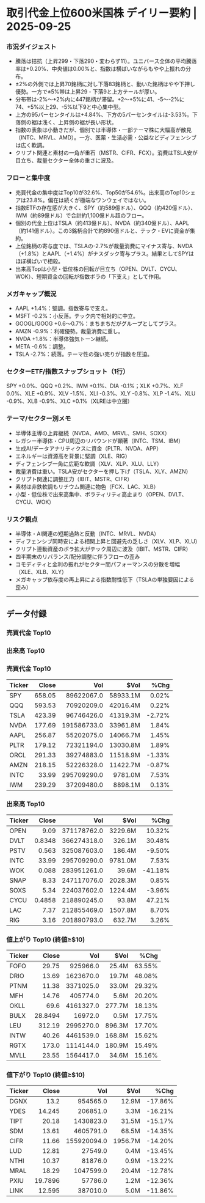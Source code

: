 # 取引代金上位600米国株 デイリー要約 | 2025-09-25

### 市況ダイジェスト
- 騰落は拮抗（上昇299・下落290・変わらず11）。ユニバース全体の平均騰落率は+0.20%、中央値は0.00%と、指数は横ばいながらもやや上振れの分布。
- ±2%の外側では上昇70銘柄に対し下落83銘柄と、動いた銘柄はやや下押し優勢。一方で±5%帯は上昇29・下落9と上方テールが厚い。
- 分布帯は-2%〜+2%内に447銘柄が滞留。+2〜+5%に41、-5〜-2%に74、+5%以上29、-5%以下9と中心集中型。
- 上方の95パーセンタイルは+4.84%、下方の5パーセンタイルは-3.53%。下落側の裾は浅く、上昇側の裾が長い形状。
- 指数の表象は小動きだが、個別では半導体・一部テーマ株に大幅高が散見（INTC、MRVL、AMD）。一方、医薬・生活必需・公益などディフェンシブは広く軟調。
- クリプト関連と素材の一角が重石（MSTR、CIFR、FCX）。消費はTSLA安が目立ち、裁量セクター全体の重さに波及。

### フローと集中度
- 売買代金の集中度はTop10が32.6%、Top50が54.6%。出来高のTop10シェアは23.8%。偏在は続くが極端なワンウェイではない。
- 指数ETFの存在感が大きく、SPY（約589億ドル）、QQQ（約420億ドル）、IWM（約89億ドル）で合計約1,100億ドル超のフロー。
- 個別の代金上位はTSLA（約413億ドル）、NVDA（約340億ドル）、AAPL（約141億ドル）。この3銘柄合計で約890億ドルと、テック・EVに資金が集約。
- 上位銘柄の寄与度では、TSLAの-2.7%が裁量消費にマイナス寄与、NVDA（+1.8%）とAAPL（+1.4%）がナスダック寄与プラス。結果としてSPYはほぼ横ばいで相殺。
- 出来高Topは小型・低位株の回転が目立ち（OPEN、DVLT、CYCU、WOK）、短期資金の回転が指数ボラの「下支え」として作用。

### メガキャップ概況
- AAPL +1.4%：堅調。指数寄与で支え。
- MSFT -0.2%：小反落。テック内で相対的に中立。
- GOOGL/GOOG +0.6〜0.7%：まちまちだがグループとしてプラス。
- AMZN -0.9%：利確優勢。裁量消費に重し。
- NVDA +1.8%：半導体強気トーン継続。
- META -0.6%：調整。
- TSLA -2.7%：続落。テーマ性の強い売りが指数を圧迫。

### セクターETF/指数スナップショット（1行）
SPY +0.0%、QQQ +0.2%、IWM +0.1%、DIA -0.1%；XLK +0.7%、XLF 0.0%、XLE +0.9%、XLV -1.5%、XLI -0.3%、XLY -0.8%、XLP -1.4%、XLU -0.9%、XLB -0.9%、XLC +0.1%（XLREは中立圏）

### テーマ/セクター別メモ
- 半導体主導の上昇継続（NVDA、AMD、MRVL、SMH、SOXX）
- レガシー半導体・CPU周辺のリバウンドが顕著（INTC、TSM、IBM）
- 生成AI/データアナリティクスに資金（PLTR、NVDA、APP）
- エネルギーは資源高を背景に堅調（XLE、RIG）
- ディフェンシブ一角に広範な軟調（XLV、XLP、XLU、LLY）
- 裁量消費は重い。TSLA安がセクターを押し下げ（TSLA、XLY、AMZN）
- クリプト関連に調整圧力（IBIT、MSTR、CIFR）
- 素材は非鉄軟調もリチウム関連に物色（FCX、LAC、XLB）
- 小型・低位株で出来高集中、ボラティリティ高止まり（OPEN、DVLT、CYCU、WOK）

### リスク観点
- 半導体・AI関連の短期過熱と反動（INTC、MRVL、NVDA）
- ディフェンシブ同時安による相関上昇と回避先の乏しさ（XLV、XLP、XLU）
- クリプト連動資産のボラ拡大がテック周辺に波及（IBIT、MSTR、CIFR）
- 四半期末のリバランス/配分調整に伴うフローの歪み
- コモディティと金利の振れがセクター間パフォーマンスの分散を増幅（XLE、XLB、XLY）
- メガキャップ依存度の再上昇による指数耐性低下（TSLAの単独要因による歪み）

---

## データ付録

### 売買代金 Top10
### 出来高 Top10

### 売買代金 Top10
| Ticker | Close | Vol | $Vol | %Chg |
|---|---:|---:|---:|---:|
| SPY | 658.05 | 89622067.0 | 58933.1M | 0.02% |
| QQQ | 593.53 | 70920209.0 | 42016.4M | 0.22% |
| TSLA | 423.39 | 96746426.0 | 41319.3M | -2.72% |
| NVDA | 177.69 | 191586733.0 | 33961.8M | 1.84% |
| AAPL | 256.87 | 55202075.0 | 14066.7M | 1.45% |
| PLTR | 179.12 | 72321194.0 | 13030.8M | 1.89% |
| ORCL | 291.33 | 39274883.0 | 11518.9M | -1.33% |
| AMZN | 218.15 | 52226328.0 | 11422.7M | -0.87% |
| INTC | 33.99 | 295709290.0 | 9781.0M | 7.53% |
| IWM | 239.29 | 37209480.0 | 8898.1M | 0.13% |


### 出来高 Top10
| Ticker | Close | Vol | $Vol | %Chg |
|---|---:|---:|---:|---:|
| OPEN | 9.09 | 371178762.0 | 3229.6M | 10.32% |
| DVLT | 0.8348 | 366274318.0 | 326.1M | 30.48% |
| PSTV | 0.563 | 325087603.0 | 186.4M | -9.50% |
| INTC | 33.99 | 295709290.0 | 9781.0M | 7.53% |
| WOK | 0.088 | 283951261.0 | 39.6M | -41.18% |
| SNAP | 8.33 | 247117076.0 | 2028.3M | 0.85% |
| SOXS | 5.34 | 224037602.0 | 1224.4M | -3.96% |
| CYCU | 0.4858 | 218890245.0 | 93.8M | 47.21% |
| LAC | 7.37 | 212855469.0 | 1507.8M | 8.70% |
| RIG | 3.16 | 201890793.0 | 632.7M | 3.26% |


### 値上がり Top10 (終値≥$10)
| Ticker | Close | Vol | $Vol | %Chg |
|---|---:|---:|---:|---:|
| FOFO | 29.75 | 925966.0 | 25.4M | 63.55% |
| DRIO | 13.69 | 1623670.0 | 19.7M | 48.08% |
| PTNM | 11.38 | 3371025.0 | 33.0M | 29.32% |
| MFH | 14.76 | 405774.0 | 5.6M | 20.20% |
| OKLL | 69.6 | 4161327.0 | 277.7M | 18.13% |
| BULX | 28.8494 | 16972.0 | 0.5M | 17.75% |
| LEU | 312.19 | 2995270.0 | 896.3M | 17.70% |
| INTW | 40.26 | 4461539.0 | 168.8M | 15.62% |
| RGTX | 173.0 | 1114144.0 | 180.9M | 15.49% |
| MVLL | 23.55 | 1564417.0 | 34.6M | 15.16% |


### 値下がり Top10 (終値≥$10)
| Ticker | Close | Vol | $Vol | %Chg |
|---|---:|---:|---:|---:|
| DGNX | 13.2 | 954565.0 | 12.9M | -17.86% |
| YDES | 14.245 | 206851.0 | 3.3M | -16.21% |
| TIPT | 20.18 | 1430823.0 | 31.5M | -15.17% |
| SDM | 13.61 | 4605791.0 | 68.5M | -14.35% |
| CIFR | 11.66 | 155920094.0 | 1956.7M | -14.20% |
| LUD | 12.81 | 27549.0 | 0.4M | -13.45% |
| NTHI | 10.37 | 81876.0 | 0.9M | -13.22% |
| MRAL | 18.29 | 1047599.0 | 20.4M | -12.78% |
| PXIU | 19.7896 | 57786.0 | 1.2M | -12.36% |
| LINK | 12.595 | 387010.0 | 5.0M | -11.86% |

